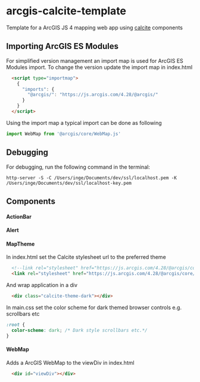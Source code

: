 # arcgis-calcite-template
Template for a ArcGIS JS 4 mapping web app using [calcite](https://developers.arcgis.com/calcite-design-system/) components

## Importing ArcGIS ES Modules
For simplified version management an import map is used for ArcGIS ES Modules import. To change the version update the import map in index.html
```html
  <script type="importmap">
    {
      "imports": {
        "@arcgis/": "https://js.arcgis.com/4.28/@arcgis/"
      }
    }
  </script>
```
Using the import map a typical import can be done as following
```js
import WebMap from '@arcgis/core/WebMap.js'
```

## Debugging
For debugging, run the following command in the terminal:
```
http-server -S -C /Users/inge/Documents/dev/ssl/localhost.pem -K /Users/inge/Documents/dev/ssl/localhost-key.pem
```

## Components

#### ActionBar

#### Alert

#### MapTheme
In index.html set the Calcite stylesheet url to the preferred theme
```html
  <!--link rel="stylesheet" href="https://js.arcgis.com/4.28/@arcgis/core/assets/esri/themes/light/main.css" /-->
  <link rel="stylesheet" href="https://js.arcgis.com/4.28/@arcgis/core/assets/esri/themes/dark/main.css" />
```
And wrap application in a div
```html
  <div class="calcite-theme-dark"></div>
```

In main.css set the color scheme for dark themed browser controls e.g. scrollbars etc
```css
:root {
  color-scheme: dark; /* Dark style scrollbars etc.*/
}
```
#### WebMap
Adds a ArcGIS WebMap to the viewDiv in index.html
```html
  <div id="viewDiv"></div>
```

